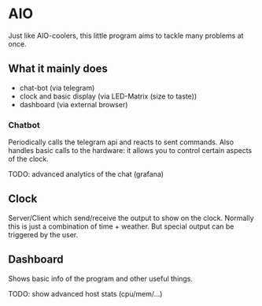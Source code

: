 # AIO

Just like AIO-coolers, this little program aims to tackle many problems at once.


## What it mainly does
* chat-bot (via telegram)
* clock and basic display (via LED-Matrix (size to taste))
* dashboard (via external browser)


### Chatbot
Periodically calls the telegram api and reacts to sent commands. Also handles basic calls to the hardware: it allows you to control certain aspects of the clock.

TODO: advanced analytics of the chat (grafana)

## Clock
Server/Client which send/receive the output to show on the clock. Normally this is just a combination of time + weather. But special output can be triggered by the user.

## Dashboard
Shows basic info of the program and other useful things.

TODO: show advanced host stats (cpu/mem/...)
